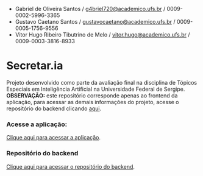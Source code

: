 - Gabriel de Oliveira Santos / g4briel720@academico.ufs.br / 0009-0002-5996-3365
- Gustavo Caetano Santos / gustavocaetano@academico.ufs.br / 0009-0005-1756-9556
- Vitor Hugo Ribeiro Tibutrino de Melo / vitor.hugo@academico.ufs.br / 0009-0003-3816-8933

# Secretar.ia

Projeto desenvolvido como parte da avaliação final na disciplina de Tópicos Especiais em Inteligência Artificial na Universidade Federal de Sergipe.
**OBSERVAÇÃO:** este repositório corresponde apenas ao frontend da aplicação, para acessar as demais informações do projeto, acesse o repositório do backend clicando [aqui](https://github.com/Tibuh/TEIA).

### Acesse a aplicação:
[Clique aqui para acessar a aplicação](https://6614b252fd23f900081c496c--secretar-ia.netlify.app/).

### Repositório do backend
[Clique aqui para acessar o repositório do backend](https://github.com/Tibuh/TEIA).
